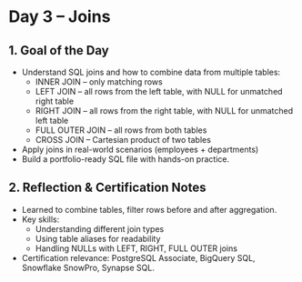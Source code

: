 # Day 3 – Joins

## 1. Goal of the Day
- Understand SQL joins and how to combine data from multiple tables:
  - INNER JOIN – only matching rows
  - LEFT JOIN – all rows from the left table, with NULL for unmatched right table
  - RIGHT JOIN – all rows from the right table, with NULL for unmatched left table
  - FULL OUTER JOIN – all rows from both tables
  - CROSS JOIN – Cartesian product of two tables
- Apply joins in real-world scenarios (employees + departments)
- Build a portfolio-ready SQL file with hands-on practice.

## 2. Reflection & Certification Notes
- Learned to combine tables, filter rows before and after aggregation.
- Key skills:
  - Understanding different join types
  - Using table aliases for readability
  - Handling NULLs with LEFT, RIGHT, FULL OUTER joins
- Certification relevance: PostgreSQL Associate, BigQuery SQL, Snowflake SnowPro, Synapse SQL.
